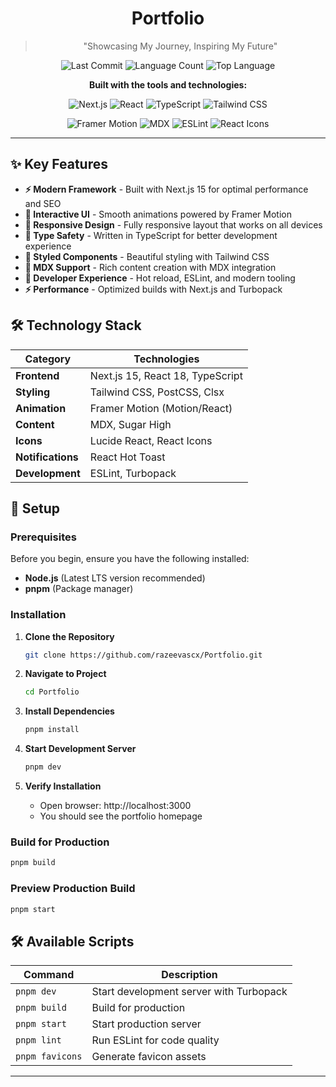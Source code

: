 <div align="center">

# Portfolio

> "Showcasing My Journey, Inspiring My Future"

</div>

<div align="center">

![Last Commit](https://img.shields.io/github/last-commit/razeevascx/Portfolio?label=last%20commit&color=blue&style=flat-square)
![Language Count](https://img.shields.io/github/languages/count/razeevascx/Portfolio?label=languages&color=orange&style=flat-square)
![Top Language](https://img.shields.io/github/languages/top/razeevascx/Portfolio?color=green&style=flat-square)

</div>

<div align="center">

**Built with the tools and technologies:**

![Next.js](https://img.shields.io/badge/-Next.js-black?style=flat-square&logo=next.js)
![React](https://img.shields.io/badge/-React-blue?style=flat-square&logo=react&logoColor=white)
![TypeScript](https://img.shields.io/badge/-TypeScript-blue?style=flat-square&logo=typescript&logoColor=white)
![Tailwind CSS](https://img.shields.io/badge/-Tailwind%20CSS-blue?style=flat-square&logo=tailwindcss&logoColor=white)

![Framer Motion](https://img.shields.io/badge/-Framer%20Motion-purple?style=flat-square&logo=framer)
![MDX](https://img.shields.io/badge/-MDX-orange?style=flat-square&logo=mdx)
![ESLint](https://img.shields.io/badge/-ESLint-purple?style=flat-square&logo=eslint)
![React Icons](https://img.shields.io/badge/-React%20Icons-red?style=flat-square&logo=react)

</div>

---

## ✨ Key Features

- **⚡ Modern Framework** - Built with Next.js 15 for optimal performance and SEO
- **🎨 Interactive UI** - Smooth animations powered by Framer Motion
- **📱 Responsive Design** - Fully responsive layout that works on all devices
- **🎯 Type Safety** - Written in TypeScript for better development experience
- **💅 Styled Components** - Beautiful styling with Tailwind CSS
- **📝 MDX Support** - Rich content creation with MDX integration
- **🔧 Developer Experience** - Hot reload, ESLint, and modern tooling
- **⚡ Performance** - Optimized builds with Next.js and Turbopack

## 🛠️ Technology Stack

| Category          | Technologies                     |
| ----------------- | -------------------------------- |
| **Frontend**      | Next.js 15, React 18, TypeScript |
| **Styling**       | Tailwind CSS, PostCSS, Clsx      |
| **Animation**     | Framer Motion (Motion/React)     |
| **Content**       | MDX, Sugar High                  |
| **Icons**         | Lucide React, React Icons        |
| **Notifications** | React Hot Toast                  |
| **Development**   | ESLint, Turbopack                |

## 🚀 Setup

### Prerequisites

Before you begin, ensure you have the following installed:

- **Node.js** (Latest LTS version recommended)
- **pnpm** (Package manager)

### Installation

1. **Clone the Repository**

   ```bash
   git clone https://github.com/razeevascx/Portfolio.git
   ```

2. **Navigate to Project**

   ```bash
   cd Portfolio
   ```

3. **Install Dependencies**

   ```bash
   pnpm install
   ```

4. **Start Development Server**

   ```bash
   pnpm dev
   ```

5. **Verify Installation**
   - Open browser: http://localhost:3000
   - You should see the portfolio homepage

### Build for Production

```bash
pnpm build
```

### Preview Production Build

```bash
pnpm start
```

## 🛠️ Available Scripts

| Command         | Description                             |
| --------------- | --------------------------------------- |
| `pnpm dev`      | Start development server with Turbopack |
| `pnpm build`    | Build for production                    |
| `pnpm start`    | Start production server                 |
| `pnpm lint`     | Run ESLint for code quality             |
| `pnpm favicons` | Generate favicon assets                 |

---
